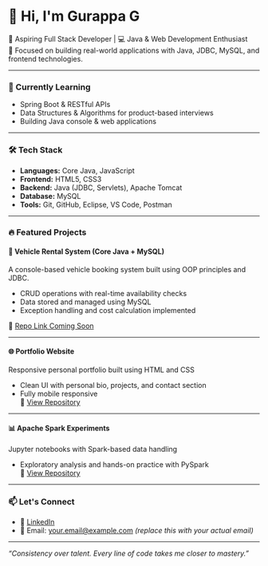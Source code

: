 # 👋 Hi, I'm Gurappa G

🚀 Aspiring Full Stack Developer | 💻 Java & Web Development Enthusiast  
🎯 Focused on building real-world applications with Java, JDBC, MySQL, and frontend technologies.  

---

### 🌱 Currently Learning
- Spring Boot & RESTful APIs  
- Data Structures & Algorithms for product-based interviews  
- Building Java console & web applications

---

### 🛠️ Tech Stack
- **Languages:** Core Java, JavaScript  
- **Frontend:** HTML5, CSS3  
- **Backend:** Java (JDBC, Servlets), Apache Tomcat  
- **Database:** MySQL  
- **Tools:** Git, GitHub, Eclipse, VS Code, Postman  

---

### 🔥 Featured Projects

#### 🚗 Vehicle Rental System (Core Java + MySQL)
A console-based vehicle booking system built using OOP principles and JDBC.  
- CRUD operations with real-time availability checks  
- Data stored and managed using MySQL  
- Exception handling and cost calculation implemented  

📂 [Repo Link Coming Soon](#)

---

#### 🌐 Portfolio Website  
Responsive personal portfolio built using HTML and CSS  
- Clean UI with personal bio, projects, and contact section  
- Fully mobile responsive  
📂 [View Repository](https://github.com/GurappaG/portfolio-website)

---

#### 📊 Apache Spark Experiments  
Jupyter notebooks with Spark-based data handling  
- Exploratory analysis and hands-on practice with PySpark  
📂 [View Repository](https://github.com/GurappaG/spark)

---

### 📫 Let's Connect
- 💼 [LinkedIn](https://www.linkedin.com/in/gurappa-g-438145229)  
- 📧 Email: your.email@example.com *(replace this with your actual email)*

---

_“Consistency over talent. Every line of code takes me closer to mastery.”_
